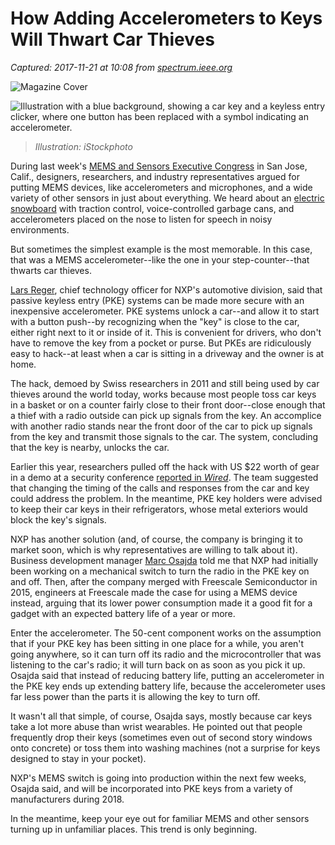 # How Adding Accelerometers to Keys Will Thwart Car Thieves

_Captured: 2017-11-21 at 10:08 from [spectrum.ieee.org](https://spectrum.ieee.org/view-from-the-valley/transportation/sensors/how-accelerometers-will-soon-thwart-car-thieves)_

![Magazine Cover](https://spectrum.ieee.org/image/Mjk3MzE0NA.jpeg)

![Illustration with a blue background, showing a car key and a keyless entry clicker, where one button has been replaced with a symbol indicating an accelerometer.](https://spectrum.ieee.org/image/Mjk4MDQ3Ng.jpeg)

> _Illustration: iStockphoto_

During last week's [MEMS and Sensors Executive Congress](http://www.semi.org/en/mems-sensors-executive-congress-2017) in San Jose, Calif., designers, researchers, and industry representatives argued for putting MEMS devices, like accelerometers and microphones, and a wide variety of other sensors in just about everything. We heard about an [electric snowboard](https://www.leiftech.com/) with traction control, voice-controlled garbage cans, and accelerometers placed on the nose to listen for speech in noisy environments.

But sometimes the simplest example is the most memorable. In this case, that was a MEMS accelerometer--like the one in your step-counter--that thwarts car thieves.

[Lars Reger](https://www.linkedin.com/in/larsreger/), chief technology officer for NXP's automotive division, said that passive keyless entry (PKE) systems can be made more secure with an inexpensive accelerometer. PKE systems unlock a car--and allow it to start with a button push--by recognizing when the "key" is close to the car, either right next to it or inside of it. This is convenient for drivers, who don't have to remove the key from a pocket or purse. But PKEs are ridiculously easy to hack--at least when a car is sitting in a driveway and the owner is at home.

The hack, demoed by Swiss researchers in 2011 and still being used by car thieves around the world today, works because most people toss car keys in a basket or on a counter fairly close to their front door--close enough that a thief with a radio outside can pick up signals from the key. An accomplice with another radio stands near the front door of the car to pick up signals from the key and transmit those signals to the car. The system, concluding that the key is nearby, unlocks the car.

Earlier this year, researchers pulled off the hack with US $22 worth of gear in a demo at a security conference [reported in _Wired_](https://www.wired.com/2017/04/just-pair-11-radio-gadgets-can-steal-car/). The team suggested that changing the timing of the calls and responses from the car and key could address the problem. In the meantime, PKE key holders were advised to keep their car keys in their refrigerators, whose metal exteriors would block the key's signals.

NXP has another solution (and, of course, the company is bringing it to market soon, which is why representatives are willing to talk about it). Business development manager [Marc Osajda](https://www.linkedin.com/in/marc-osajda-73aa984/) told me that NXP had initially been working on a mechanical switch to turn the radio in the PKE key on and off. Then, after the company merged with Freescale Semiconductor in 2015, engineers at Freescale made the case for using a MEMS device instead, arguing that its lower power consumption made it a good fit for a gadget with an expected battery life of a year or more.

Enter the accelerometer. The 50-cent component works on the assumption that if your PKE key has been sitting in one place for a while, you aren't going anywhere, so it can turn off its radio and the microcontroller that was listening to the car's radio; it will turn back on as soon as you pick it up. Osajda said that instead of reducing battery life, putting an accelerometer in the PKE key ends up extending battery life, because the accelerometer uses far less power than the parts it is allowing the key to turn off.

It wasn't all that simple, of course, Osajda says, mostly because car keys take a lot more abuse than wrist wearables. He pointed out that people frequently drop their keys (sometimes even out of second story windows onto concrete) or toss them into washing machines (not a surprise for keys designed to stay in your pocket).

NXP's MEMS switch is going into production within the next few weeks, Osajda said, and will be incorporated into PKE keys from a variety of manufacturers during 2018.

In the meantime, keep your eye out for familiar MEMS and other sensors turning up in unfamiliar places. This trend is only beginning.
